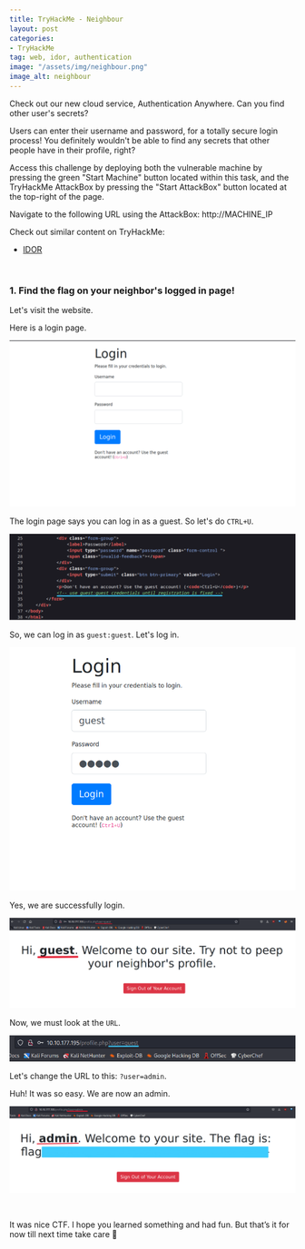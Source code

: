 ```yaml
---
title: TryHackMe - Neighbour
layout: post
categories:
- TryHackMe
tag: web, idor, authentication
image: "/assets/img/neighbour.png"
image_alt: neighbour
---
```


Check out our new cloud service, Authentication Anywhere. Can you find other user's secrets?

Users can enter their username and password, for a totally secure login process! You definitely wouldn't be able to find any secrets that other people have in their profile, right?

Access this challenge by deploying both the vulnerable machine by pressing the green "Start Machine" button located within this task, and the TryHackMe AttackBox by pressing the  "Start AttackBox" button located at the top-right of the page.

Navigate to the following URL using the AttackBox: http://MACHINE_IP

Check out similar content on TryHackMe:

- [IDOR](https://tryhackme.com/room/idor)

<br>

### 1. Find the flag on your neighbor's logged in page!

Let's visit the website.

Here is a login page.

![login](/assets/img/tryhackme/neighbour/login.png)

The login page says you can log in as a guest. So let's do `CTRL+U`.

![guest](/assets/img/tryhackme/neighbour/guest.png)

So, we can log in as `guest:guest`. Let's log in.

![guest-login](/assets/img/tryhackme/neighbour/guest-login.png)

Yes, we are successfully login.

![in](/assets/img/tryhackme/neighbour/in.png)

Now, we must look at the `URL`. 

![url](/assets/img/tryhackme/neighbour/url.png)

Let's change the URL to this: `?user=admin`.

Huh! It was so easy. We are now an admin.

![admin](/assets/img/tryhackme/neighbour/admin.png)


<br>

It was nice CTF. I hope you learned something and had fun. But that’s it for now till next time take care :wave:

<br>
